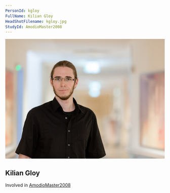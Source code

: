 ```yaml
---
PersonId: kgloy
FullName: Kilian Gloy
HeadShotFilename: kgloy.jpg
StudyId: AmodioMaster2008
---
```


![headshot of researcher](/assets/images/headshots/kgloy.jpg "Kilian Gloy")

## Kilian Gloy

Involved in [AmodioMaster2008](/replications/AmodioMaster2008)